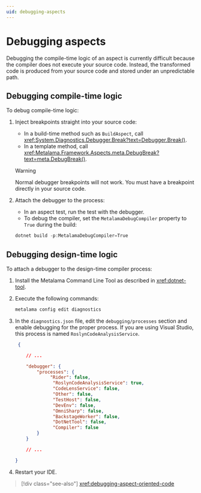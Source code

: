 ```yaml
---
uid: debugging-aspects
---
```

# Debugging aspects

Debugging the compile-time logic of an aspect is currently difficult because the compiler does not execute your source code.  Instead, the transformed code is produced from your source code and stored under an unpredictable path.

## Debugging compile-time logic

To debug compile-time logic:

1. Inject breakpoints straight into your source code:

    - In a build-time method such as `BuildAspect`, call <xref:System.Diagnostics.Debugger.Break?text=Debugger.Break()>.
    - In a template method, call <xref:Metalama.Framework.Aspects.meta.DebugBreak?text=meta.DebugBreak()>.

    > [!WARNING]
    > Normal debugger breakpoints will not work. You must have a breakpoint directly in your source code.

2. Attach the debugger to the process:

    - In an aspect test, run the test with the debugger.
    - To debug the compiler, set the `MetalamaDebugCompiler` property to `True` during the build:

    ```powershell
    dotnet build -p:MetalamaDebugCompiler=True
    ```

## Debugging design-time logic

To attach a debugger to the design-time compiler process:

1. Install the Metalama Command Line Tool as described in <xref:dotnet-tool>.
2. Execute the following commands:

   ```powershell
   metalama config edit diagnostics
   ```

3. In the `diagnostics.json` file, edit the `debugging/processes` section and enable debugging for the proper process. If you are using Visual Studio, this process is named `RoslynCodeAnalysisService`.

    ```json
     {

        // ...

        "debugger": {
            "processes": {
                 "Rider": false,
                  "RoslynCodeAnalysisService": true,
                  "CodeLensService": false,
                  "Other": false,
                  "TestHost": false,
                  "DevEnv": false,
                  "OmniSharp": false,
                  "BackstageWorker": false,
                  "DotNetTool": false,
                  "Compiler": false
            }
        }

        // ...

    }
    ```

4. Restart your IDE.

> [!div class="see-also"]
> <xref:debugging-aspect-oriented-code>


